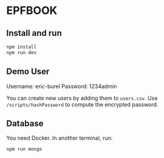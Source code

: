 # EPFBOOK

## Install and run

```sh
npm install
npm run dev
```

## Demo User

Username: eric-burel
Password: 1234admin

You can create new users by adding them to `users.csv`. Use `/scripts/hashPassword` to compute the encrypted password.


## Database

You need Docker.
In another terminal, run:

```sh
npm run mongo
```